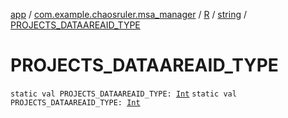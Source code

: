 [app](../../../index.md) / [com.example.chaosruler.msa_manager](../../index.md) / [R](../index.md) / [string](index.md) / [PROJECTS_DATAAREAID_TYPE](.)

# PROJECTS_DATAAREAID_TYPE

`static val PROJECTS_DATAAREAID_TYPE: `[`Int`](https://kotlinlang.org/api/latest/jvm/stdlib/kotlin/-int/index.html)
`static val PROJECTS_DATAAREAID_TYPE: `[`Int`](https://kotlinlang.org/api/latest/jvm/stdlib/kotlin/-int/index.html)